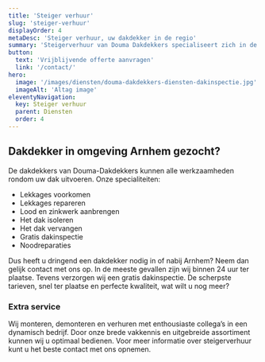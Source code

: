 ```yaml
---
title: 'Steiger verhuur'
slug: 'steiger-verhuur'
displayOrder: 4
metaDesc: 'Steiger verhuur, uw dakdekker in de regio'
summary: 'Steigerverhuur van Douma Dakdekkers specialiseert zich in de verhuur van rolsteigers in de regio Arnhem. Bij ons huurt u een veilige en goedgekeurde rolsteiger of kamersteiger. We bezorgen op een door u aangegeven adres en bouwen indien gewenst de steiger voor u op.'
button:
  text: 'Vrijblijvende offerte aanvragen'
  link: '/contact/'
hero:
  image: '/images/diensten/douma-dakdekkers-diensten-dakinspectie.jpg'
  imageAlt: 'Altag image'
eleventyNavigation:
  key: Steiger verhuur
  parent: Diensten
  order: 4
---
```


<h2 class="text-gray"><span class="text-green">Dakdekker</span> in omgeving Arnhem gezocht?</h2>

<p class="text-gray">De dakdekkers van Douma-Dakdekkers kunnen alle werkzaamheden rondom uw dak uitvoeren. Onze specialiteiten:</p>

<ul class="list-disc list-inside my-4 text-gray">
    <li>Lekkages voorkomen</li>
    <li>Lekkages repareren</li>
    <li>Lood en zinkwerk aanbrengen</li>
    <li>Het dak isoleren</li>
    <li>Het dak vervangen</li>
    <li>Gratis dakinspectie</li>
    <li>Noodreparaties</li>
</ul>

<p class="text-gray">Dus heeft u dringend een dakdekker nodig in of nabij Arnhem? Neem dan gelijk contact met ons op. In de meeste gevallen zijn wij binnen 24 uur ter plaatse. Tevens verzorgen wij een gratis dakinspectie. De scherpste tarieven, snel ter plaatse en perfecte kwaliteit, wat wilt u nog meer?</p>

<h3 class="text-gray mt-8">Extra <span class="text-green">service</span></h3>

<p class="text-gray">Wij monteren, demonteren en verhuren met enthousiaste collega’s in een dynamisch bedrijf. Door onze brede vakkennis en uitgebreide assortiment kunnen wij u optimaal bedienen. Voor meer informatie over steigerverhuur kunt u het beste contact met ons opnemen.</p>